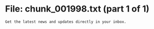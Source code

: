 ﻿# File: chunk_001998.txt (part 1 of 1)
```
Get the latest news and updates directly in your inbox.
```

